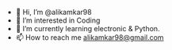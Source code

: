 - 👋 Hi, I’m @alikamkar98
- 👀 I’m interested in Coding
- 🌱 I’m currently learning electronic & Python.
- 📫 How to reach me alikamkar98@gmail.com

<!---
alikamkar98/alikamkar98 is a ✨ special ✨ repository because its `README.md` (this file) appears on your GitHub profile.
You can click the Preview link to take a look at your changes.
--->
